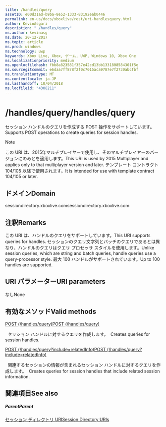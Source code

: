 ```yaml
---
title: /handles/query
assetID: e00d31ad-b9ba-8e52-1333-83192eab0446
permalink: en-us/docs/xboxlive/rest/uri-handlesquery.html
author: KevinAsgari
description: " /handles/query"
ms.author: kevinasg
ms.date: 20-12-2017
ms.topic: article
ms.prod: windows
ms.technology: uwp
keywords: Xbox Live, Xbox, ゲーム, UWP, Windows 10, Xbox One
ms.localizationpriority: medium
ms.openlocfilehash: fbb8a823581f357e42cd13bb1331808584301f5e
ms.sourcegitcommit: e6daa7ff878f2f0c7015aca9787e7f2730abcfbf
ms.translationtype: MT
ms.contentlocale: ja-JP
ms.lasthandoff: 10/04/2018
ms.locfileid: "4308211"
---
```

# <a name="handlesquery"></a><span data-ttu-id="4cd2b-104">/handles/query</span><span class="sxs-lookup"><span data-stu-id="4cd2b-104">/handles/query</span></span>
<span data-ttu-id="4cd2b-105">セッション ハンドルのクエリを作成する POST 操作をサポートしています。</span><span class="sxs-lookup"><span data-stu-id="4cd2b-105">Supports POST operations to create queries for session handles.</span></span> 

> [!NOTE] 
> <span data-ttu-id="4cd2b-106">この URI は、2015年マルチプレイヤーで使用し、そのマルチプレイヤーのバージョンにのみとを適用します。</span><span class="sxs-lookup"><span data-stu-id="4cd2b-106">This URI is used by 2015 Multiplayer and applies only to that multiplayer version and later.</span></span> <span data-ttu-id="4cd2b-107">テンプレート コントラクト 104/105 以降で使用されます。</span><span class="sxs-lookup"><span data-stu-id="4cd2b-107">It is intended for use with template contract 104/105 or later.</span></span>  

 
<a id="ID4EQ"></a>

 
## <a name="domain"></a><span data-ttu-id="4cd2b-108">ドメイン</span><span class="sxs-lookup"><span data-stu-id="4cd2b-108">Domain</span></span>
<span data-ttu-id="4cd2b-109">sessiondirectory.xboxlive.com</span><span class="sxs-lookup"><span data-stu-id="4cd2b-109">sessiondirectory.xboxlive.com</span></span>  
<a id="ID4EV"></a>

 
## <a name="remarks"></a><span data-ttu-id="4cd2b-110">注釈</span><span class="sxs-lookup"><span data-stu-id="4cd2b-110">Remarks</span></span>
<span data-ttu-id="4cd2b-111">この URI は、ハンドルのクエリをサポートしています。</span><span class="sxs-lookup"><span data-stu-id="4cd2b-111">This URI supports queries for handles.</span></span> <span data-ttu-id="4cd2b-112">セッションのクエリ文字列とバッチのクエリであるとは異なり、ハンドルのクエリはクエリ プロセッサ スタイルを使用します。</span><span class="sxs-lookup"><span data-stu-id="4cd2b-112">Unlike session queries, which are string and batch queries, handle queries use a query-processor style.</span></span> <span data-ttu-id="4cd2b-113">最大 100 ハンドルがサポートされています。</span><span class="sxs-lookup"><span data-stu-id="4cd2b-113">Up to 100 handles are supported.</span></span>  
<a id="ID4E2"></a>

 
## <a name="uri-parameters"></a><span data-ttu-id="4cd2b-114">URI パラメーター</span><span class="sxs-lookup"><span data-stu-id="4cd2b-114">URI parameters</span></span>
 
<span data-ttu-id="4cd2b-115">なし</span><span class="sxs-lookup"><span data-stu-id="4cd2b-115">None</span></span>   
<a id="ID4EEB"></a>

 
## <a name="valid-methods"></a><span data-ttu-id="4cd2b-116">有効なメソッド</span><span class="sxs-lookup"><span data-stu-id="4cd2b-116">Valid methods</span></span>

[<span data-ttu-id="4cd2b-117">POST (/handles/query)</span><span class="sxs-lookup"><span data-stu-id="4cd2b-117">POST (/handles/query)</span></span>](uri-handlesquerypost.md)

<span data-ttu-id="4cd2b-118">&nbsp;&nbsp;セッション ハンドルに対するクエリを作成します。</span><span class="sxs-lookup"><span data-stu-id="4cd2b-118">&nbsp;&nbsp;Creates queries for session handles.</span></span>

[<span data-ttu-id="4cd2b-119">POST (/handles/query?include=relatedInfo)</span><span class="sxs-lookup"><span data-stu-id="4cd2b-119">POST (/handles/query?include=relatedInfo)</span></span>](uri-handlesqueryincludepost.md)

<span data-ttu-id="4cd2b-120">&nbsp;&nbsp;関連するセッションの情報が含まれるセッション ハンドルに対するクエリを作成します。</span><span class="sxs-lookup"><span data-stu-id="4cd2b-120">&nbsp;&nbsp;Creates queries for session handles that include related session information.</span></span>
 
<a id="ID4EQB"></a>

 
## <a name="see-also"></a><span data-ttu-id="4cd2b-121">関連項目</span><span class="sxs-lookup"><span data-stu-id="4cd2b-121">See also</span></span>
 
<a id="ID4ESB"></a>

 
##### <a name="parent"></a><span data-ttu-id="4cd2b-122">Parent</span><span class="sxs-lookup"><span data-stu-id="4cd2b-122">Parent</span></span> 

[<span data-ttu-id="4cd2b-123">セッション ディレクトリ URI</span><span class="sxs-lookup"><span data-stu-id="4cd2b-123">Session Directory URIs</span></span>](atoc-reference-sessiondirectory.md)

   